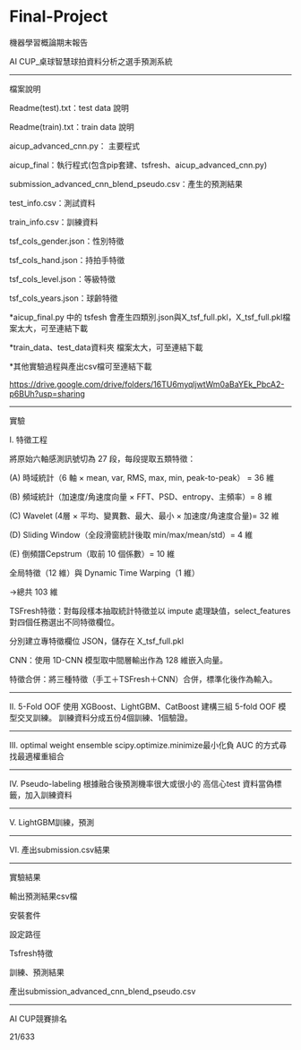 # Final-Project
機器學習概論期末報告

AI CUP_桌球智慧球拍資料分析之選手預測系統


---------------------------------
檔案說明

Readme(test).txt：test data 說明

Readme(train).txt：train data 說明

aicup_advanced_cnn.py： 主要程式

aicup_final：執行程式(包含pip套建、tsfresh、aicup_advanced_cnn.py)

submission_advanced_cnn_blend_pseudo.csv：產生的預測結果

test_info.csv：測試資料

train_info.csv：訓練資料

tsf_cols_gender.json：性別特徵

tsf_cols_hand.json：持拍手特徵

tsf_cols_level.json：等級特徵

tsf_cols_years.json：球齡特徵

*aicup_final.py 中的 tsfesh 會產生四類別.json與X_tsf_full.pkl，X_tsf_full.pkl檔案太大，可至連結下載

*train_data、test_data資料夾 檔案太大，可至連結下載

*其他實驗過程與產出csv檔可至連結下載

https://drive.google.com/drive/folders/16TU6myqljwtWm0aBaYEk_PbcA2-p6BUh?usp=sharing

---------------------------------


實驗

I.	特徵工程

將原始六軸感測訊號切為 27 段，每段提取五類特徵：

(A) 時域統計（6 軸 × mean, var, RMS, max, min, peak-to-peak） = 36 維

(B) 頻域統計（加速度/角速度向量 × FFT、PSD、entropy、主頻率）= 8 維

(C) Wavelet (4層 × 平均、變異數、最大、最小 × 加速度/角速度合量)= 32 維

(D) Sliding Window（全段滑窗統計後取 min/max/mean/std）= 4 維

(E) 倒頻譜Cepstrum（取前 10 個係數）= 10 維

全局特徵（12 維）與 Dynamic Time Warping（1 維）

→總共 103 維

TSFresh特徵：對每段樣本抽取統計特徵並以 impute 處理缺值，select_features對四個任務選出不同特徵欄位。

分別建立專特徵欄位 JSON，儲存在 X_tsf_full.pkl

CNN：使用 1D-CNN 模型取中間層輸出作為 128 維嵌入向量。

特徵合併：將三種特徵（手工＋TSFresh＋CNN）合併，標準化後作為輸入。

---------------------------------



II.	5-Fold OOF
使用 XGBoost、LightGBM、CatBoost 建構三組 5-fold OOF 模型交叉訓練。
訓練資料分成五份4個訓練、1個驗證。

---------------------------------



III.	optimal weight ensemble
scipy.optimize.minimize最小化負 AUC 的方式尋找最適權重組合

---------------------------------



IV.	 Pseudo-labeling
根據融合後預測機率很大或很小的 高信心test 資料當偽標籤，加入訓練資料

---------------------------------



V.	LightGBM訓練，預測

---------------------------------



VI.	產出submission.csv結果


---------------------------------


實驗結果

輸出預測結果csv檔

安裝套件

設定路徑

Tsfresh特徵

訓練、預測結果

產出submission_advanced_cnn_blend_pseudo.csv

---------------------------------



AI CUP競賽排名

21/633

